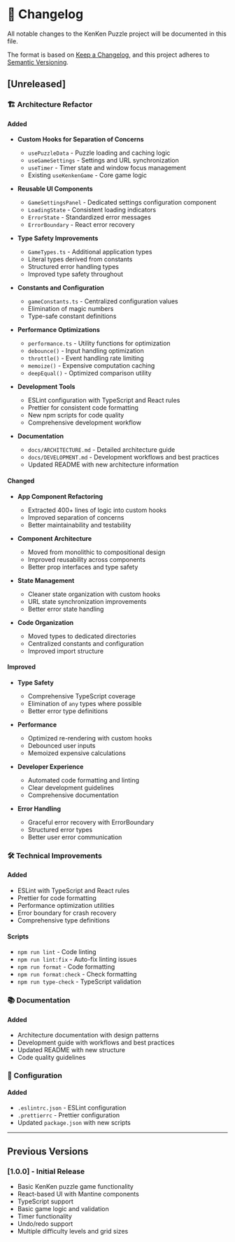 # 📝 Changelog

All notable changes to the KenKen Puzzle project will be documented in this file.

The format is based on [Keep a Changelog](https://keepachangelog.com/en/1.0.0/),
and this project adheres to [Semantic Versioning](https://semver.org/spec/v2.0.0.html).

## [Unreleased]

### 🏗️ Architecture Refactor

#### Added

- **Custom Hooks for Separation of Concerns**

  - `usePuzzleData` - Puzzle loading and caching logic
  - `useGameSettings` - Settings and URL synchronization
  - `useTimer` - Timer state and window focus management
  - Existing `useKenkenGame` - Core game logic

- **Reusable UI Components**

  - `GameSettingsPanel` - Dedicated settings configuration component
  - `LoadingState` - Consistent loading indicators
  - `ErrorState` - Standardized error messages
  - `ErrorBoundary` - React error recovery

- **Type Safety Improvements**

  - `GameTypes.ts` - Additional application types
  - Literal types derived from constants
  - Structured error handling types
  - Improved type safety throughout

- **Constants and Configuration**

  - `gameConstants.ts` - Centralized configuration values
  - Elimination of magic numbers
  - Type-safe constant definitions

- **Performance Optimizations**

  - `performance.ts` - Utility functions for optimization
  - `debounce()` - Input handling optimization
  - `throttle()` - Event handling rate limiting
  - `memoize()` - Expensive computation caching
  - `deepEqual()` - Optimized comparison utility

- **Development Tools**

  - ESLint configuration with TypeScript and React rules
  - Prettier for consistent code formatting
  - New npm scripts for code quality
  - Comprehensive development workflow

- **Documentation**
  - `docs/ARCHITECTURE.md` - Detailed architecture guide
  - `docs/DEVELOPMENT.md` - Development workflows and best practices
  - Updated README with new architecture information

#### Changed

- **App Component Refactoring**

  - Extracted 400+ lines of logic into custom hooks
  - Improved separation of concerns
  - Better maintainability and testability

- **Component Architecture**

  - Moved from monolithic to compositional design
  - Improved reusability across components
  - Better prop interfaces and type safety

- **State Management**

  - Cleaner state organization with custom hooks
  - URL state synchronization improvements
  - Better error state handling

- **Code Organization**
  - Moved types to dedicated directories
  - Centralized constants and configuration
  - Improved import structure

#### Improved

- **Type Safety**

  - Comprehensive TypeScript coverage
  - Elimination of `any` types where possible
  - Better error type definitions

- **Performance**

  - Optimized re-rendering with custom hooks
  - Debounced user inputs
  - Memoized expensive calculations

- **Developer Experience**

  - Automated code formatting and linting
  - Clear development guidelines
  - Comprehensive documentation

- **Error Handling**
  - Graceful error recovery with ErrorBoundary
  - Structured error types
  - Better user error communication

### 🛠️ Technical Improvements

#### Added

- ESLint with TypeScript and React rules
- Prettier for code formatting
- Performance optimization utilities
- Error boundary for crash recovery
- Comprehensive type definitions

#### Scripts

- `npm run lint` - Code linting
- `npm run lint:fix` - Auto-fix linting issues
- `npm run format` - Code formatting
- `npm run format:check` - Check formatting
- `npm run type-check` - TypeScript validation

### 📚 Documentation

#### Added

- Architecture documentation with design patterns
- Development guide with workflows and best practices
- Updated README with new structure
- Code quality guidelines

### 🔧 Configuration

#### Added

- `.eslintrc.json` - ESLint configuration
- `.prettierrc` - Prettier configuration
- Updated `package.json` with new scripts

---

## Previous Versions

### [1.0.0] - Initial Release

- Basic KenKen puzzle game functionality
- React-based UI with Mantine components
- TypeScript support
- Basic game logic and validation
- Timer functionality
- Undo/redo support
- Multiple difficulty levels and grid sizes
